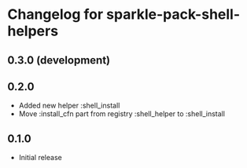 Changelog for sparkle-pack-shell-helpers
========================================

0.3.0 (development)
-----

0.2.0
-----
- Added new helper :shell_install
- Move :install_cfn part from registry :shell_helper to :shell_install

0.1.0
-----
- Initial release
